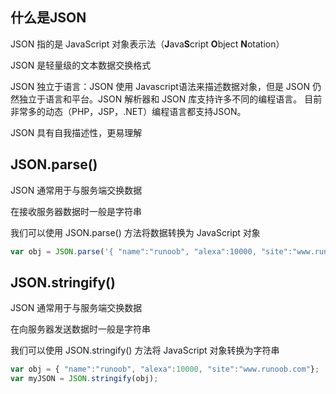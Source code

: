 ## 什么是JSON

JSON 指的是 JavaScript 对象表示法（**J**ava**S**cript **O**bject **N**otation）

JSON 是轻量级的文本数据交换格式

JSON 独立于语言：JSON 使用 Javascript语法来描述数据对象，但是 JSON 仍然独立于语言和平台。JSON 解析器和 JSON 库支持许多不同的编程语言。 目前非常多的动态（PHP，JSP，.NET）编程语言都支持JSON。

JSON 具有自我描述性，更易理解

## JSON.parse()

JSON 通常用于与服务端交换数据

在接收服务器数据时一般是字符串

我们可以使用 JSON.parse() 方法将数据转换为 JavaScript 对象

```js light
var obj = JSON.parse('{ "name":"runoob", "alexa":10000, "site":"www.runoob.com" }');
```

## JSON.stringify()

JSON 通常用于与服务端交换数据

在向服务器发送数据时一般是字符串

我们可以使用 JSON.stringify() 方法将 JavaScript 对象转换为字符串

```js light
var obj = { "name":"runoob", "alexa":10000, "site":"www.runoob.com"};
var myJSON = JSON.stringify(obj);
```

